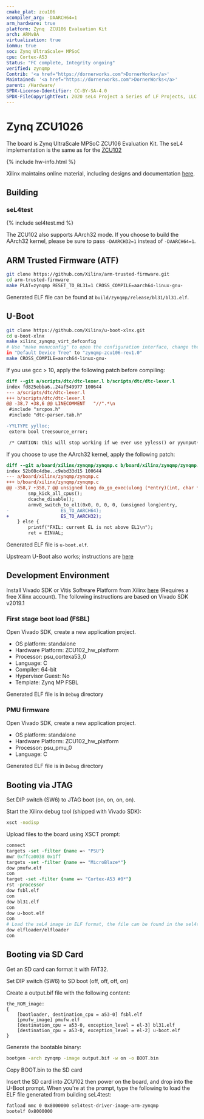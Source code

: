 ```yaml
---
cmake_plat: zcu106
xcompiler_arg: -DAARCH64=1
arm_hardware: true
platform: Zynq  ZCU106 Evaluation Kit
arch: ARMv8A
virtualization: true
iommu: true
soc: Zynq UltraScale+ MPSoC
cpu: Cortex-A53
Status: "FC complete, Integrity ongoing"
verified: zynqmp
Contrib: '<a href="https://dornerworks.com">DornerWorks</a>'
Maintained: '<a href="https://dornerworks.com">DornerWorks</a>'
parent: /Hardware/
SPDX-License-Identifier: CC-BY-SA-4.0
SPDX-FileCopyrightText: 2020 seL4 Project a Series of LF Projects, LLC.
---
```


# Zynq ZCU1026

The board is Zynq UltraScale MPSoC ZCU106 Evaluation Kit. The seL4 implementation
is the same as for the [ZCU102](ZCU102.html)

{% include hw-info.html %}

Xilinx maintains online material, including designs and documentation [here](http://www.xilinx.com/zcu106).

## Building

### seL4test

{% include sel4test.md %}

The ZCU102 also supports AArch32 mode. If you choose to build the AArch32 kernel,
please be sure to pass `-DAARCH32=1` instead of `-DAARCH64=1`.

## ARM Trusted Firmware (ATF)

```bash
git clone https://github.com/Xilinx/arm-trusted-firmware.git
cd arm-trusted-firmware
make PLAT=zynqmp RESET_TO_BL31=1 CROSS_COMPILE=aarch64-linux-gnu-
```

Generated ELF file can be found at `build/zynqmp/release/bl31/bl31.elf`.

## U-Boot

```bash
git clone https://github.com/Xilinx/u-boot-xlnx.git
cd u-boot-xlnx
make xilinx_zynqmp_virt_defconfig
# Use "make menuconfig" to open the configuration interface, change the value
in "Default Device Tree" to "zynqmp-zcu106-rev1.0"
make CROSS_COMPILE=aarch64-linux-gnu-
```

If you use gcc > 10, apply the following patch before compiling:

```patch
diff --git a/scripts/dtc/dtc-lexer.l b/scripts/dtc/dtc-lexer.l
index fd825ebba6..24af549977 100644
--- a/scripts/dtc/dtc-lexer.l
+++ b/scripts/dtc/dtc-lexer.l
@@ -38,7 +38,6 @@ LINECOMMENT	"//".*\n
 #include "srcpos.h"
 #include "dtc-parser.tab.h"

-YYLTYPE yylloc;
 extern bool treesource_error;

 /* CAUTION: this will stop working if we ever use yyless() or yyunput() */
```

If you choose to use the AArch32 kernel, apply the following patch:

```patch
diff --git a/board/xilinx/zynqmp/zynqmp.c b/board/xilinx/zynqmp/zynqmp.c
index 52b08c4dbe..c9ebd33d15 100644
--- a/board/xilinx/zynqmp/zynqmp.c
+++ b/board/xilinx/zynqmp/zynqmp.c
@@ -358,7 +358,7 @@ unsigned long do_go_exec(ulong (*entry)(int, char * const []), int argc,
 		smp_kick_all_cpus();
 		dcache_disable();
 		armv8_switch_to_el1(0x0, 0, 0, 0, (unsigned long)entry,
-				    ES_TO_AARCH64);
+				    ES_TO_AARCH32);
 	} else {
 		printf("FAIL: current EL is not above EL1\n");
 		ret = EINVAL;
```

Generated ELF file is `u-boot.elf`.

Upstream U-Boot also works; instructions are [here](https://u-boot.readthedocs.io/en/stable/board/xilinx/zynqmp.html)

## Development Environment

Install Vivado SDK or Vitis Software Platform from Xilinx [here](http://www.xilinx.com/support/download.html)
(Requires a free Xilinx account). The following instructions are based on Vivado SDK v2019.1

### First stage boot load (FSBL)

Open Vivado SDK, create a new application project.

- OS platform: standalone
- Hardware Platform: ZCU102_hw_platform
- Processor: psu_cortexa53_0
- Language: C
- Compiler: 64-bit
- Hypervisor Guest: No
- Template: Zynq MP FSBL

Generated ELF file is in `Debug` directory

### PMU firmware

Open Vivado SDK, create a new application project.

- OS platform: standalone
- Hardware Platform: ZCU102_hw_platform
- Processor: psu_pmu_0
- Language: C

Generated ELF file is in `Debug` directory

## Booting via JTAG

Set DIP switch (SW6) to JTAG boot (on, on, on, on).

Start the Xilinx debug tool (shipped with Vivado SDK):

```bash
xsct -nodisp
```

Upload files to the board using XSCT prompt:

```tcl
connect
targets -set -filter {name =~ "PSU"}
mwr 0xffca0038 0x1ff
targets -set -filter {name =~ "MicroBlaze*"}
dow pmufw.elf
con
target -set -filter {name =~ "Cortex-A53 #0*"}
rst -processor
dow fsbl.elf
con
dow bl31.elf
con
dow u-boot.elf
con
# Load the seL4 image in ELF format, the file can be found in the sel4test build directory
dow elfloader/elfloader
con
```

## Booting via SD Card

Get an SD card can format it with FAT32.

Set DIP switch (SW6) to SD boot (off, off, off, on)

Create a output.bif file with the following content:

```bif
the_ROM_image:
{
    [bootloader, destination_cpu = a53-0] fsbl.elf
    [pmufw_image] pmufw.elf
    [destination_cpu = a53-0, exception_level = el-3] bl31.elf
    [destination_cpu = a53-0, exception_level = el-2] u-boot.elf
}
```

Generate the bootable binary:

```bash
bootgen -arch zynqmp -image output.bif -w on -o BOOT.bin
```

Copy BOOT.bin to the SD card

Insert the SD card into ZCU102 then power on the board, and drop into the U-Boot
prompt. When you're at the prompt, type the following to load the ELF file generated
from building seL4test:

```bash
fatload mmc 0 0x8000000 sel4test-driver-image-arm-zynqmp
bootelf 0x8000000
```
